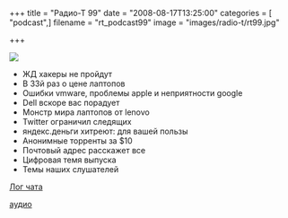 +++
title = "Радио-Т 99"
date = "2008-08-17T13:25:00"
categories = [ "podcast",]
filename = "rt_podcast99"
image = "images/radio-t/rt99.jpg"

+++

![](https://radio-t.com/images/radio-t/rt99.jpg)

- ЖД хакеры не пройдут
- В 33й раз о цене лаптопов
- Ошибки vmware, проблемы apple и неприятности google
- Dell вскоре вас порадует
- Монстр мира лаптопов от lenovo
- Twitter ограничил следящих
- яндекс.деньги хитреют: для вашей пользы
- Анонимные торренты за $10
- Почтовый адрес расскажет все
- Цифровая темя выпуска
- Темы наших слушателей

[Лог чата](http://chat.radio-t.com/logs/radio-t-99.html)

[аудио](https://cdn.radio-t.com/rt_podcast99.mp3)
<audio src="https://cdn.radio-t.com/rt_podcast99.mp3" preload="none"></audio>
